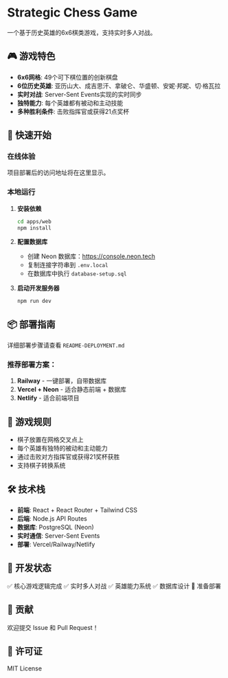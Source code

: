 # Strategic Chess Game

一个基于历史英雄的6x6棋类游戏，支持实时多人对战。

## 🎮 游戏特色

- **6x6网格**: 49个可下棋位置的创新棋盘
- **6位历史英雄**: 亚历山大、成吉思汗、拿破仑、华盛顿、安妮·邦妮、切·格瓦拉
- **实时对战**: Server-Sent Events实现的实时同步
- **独特能力**: 每个英雄都有被动和主动技能
- **多种胜利条件**: 击败指挥官或获得21点奖杯

## 🚀 快速开始

### 在线体验
项目部署后的访问地址将在这里显示。

### 本地运行

1. **安装依赖**
   ```bash
   cd apps/web
   npm install
   ```

2. **配置数据库**
   - 创建 Neon 数据库：https://console.neon.tech
   - 复制连接字符串到 `.env.local`
   - 在数据库中执行 `database-setup.sql`

3. **启动开发服务器**
   ```bash
   npm run dev
   ```

## 📦 部署指南

详细部署步骤请查看 `README-DEPLOYMENT.md`

### 推荐部署方案：

1. **Railway** - 一键部署，自带数据库
2. **Vercel + Neon** - 适合静态前端 + 数据库
3. **Netlify** - 适合前端项目

## 🎯 游戏规则

- 棋子放置在网格交叉点上
- 每个英雄有独特的被动和主动能力
- 通过击败对方指挥官或获得21奖杯获胜
- 支持棋子转换系统

## 🛠 技术栈

- **前端**: React + React Router + Tailwind CSS
- **后端**: Node.js API Routes
- **数据库**: PostgreSQL (Neon)
- **实时通信**: Server-Sent Events
- **部署**: Vercel/Railway/Netlify

## 📝 开发状态

✅ 核心游戏逻辑完成
✅ 实时多人对战
✅ 英雄能力系统
✅ 数据库设计
🚀 准备部署

## 🤝 贡献

欢迎提交 Issue 和 Pull Request！

## 📄 许可证

MIT License